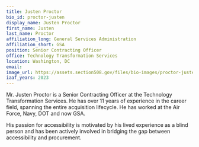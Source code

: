 ```yaml
---
title: Justen Proctor
bio_id: proctor-justen
display_name: Justen Proctor
first_name: Justen
last_name: Proctor
affiliation_long: General Services Administration
affiliation_short: GSA
position: Senior Contracting Officer
office: Technology Transformation Services
location: Washington, DC
email: 
image_url: https://assets.section508.gov/files/bio-images/proctor-justen.jpg
iaaf_years: 2023
---
```

Mr. Justen Proctor is a Senior Contracting Officer at the Technology Transformation Services.  He has over 11 years of experience in the career field, spanning the entire acquisition lifecycle.  He has worked at the Air Force, Navy, DOT and now GSA.  

His passion for accessibility is motivated by his lived experience as a blind person and has been actively involved in bridging the gap between accessibility and procurement.